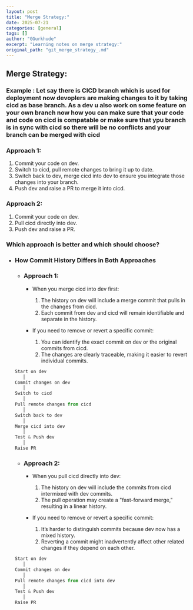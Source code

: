 ```yaml
---
layout: post
title: "Merge Strategy:"
date: 2025-07-21
categories: [general]
tags: []
author: "GGurkhude"
excerpt: "Learning notes on merge strategy:"
original_path: "git_merge_strategy_.md"
---
```


## Merge Strategy:

### Example : Let say there is CICD branch which is used for deployment now devoplers are making changes to it by taking cicd as base branch. As a dev u also work on some feature on your own branch now how you can make sure that your code and code on cicd is compatable or make sure that ypu branch is in sync with cicd so there will be no conflicts and your branch can be merged with cicd

### Approach 1:
1. Commit your code on dev.
2. Switch to cicd, pull remote changes to bring it up to date.
3. Switch back to dev, merge cicd into dev to ensure you integrate those changes into your branch.
4. Push dev and raise a PR to merge it into cicd.

### Approach 2:
1. Commit your code on dev.
2. Pull cicd directly into dev.
3. Push dev and raise a PR.

### Which approach is better and which should choose?
- ### How Commit History Differs in Both Approaches
   - ### Approach 1:
      - When you merge cicd into dev first:
         1. The history on dev will include a merge commit that pulls in the changes from cicd.
        2. Each commit from dev and cicd will remain identifiable and separate in the history.
      - If you need to remove or revert a specific commit:
    
        1. You can identify the exact commit on dev or the original commits from cicd.
        2. The changes are clearly traceable, making it easier to revert individual commits.
    ```js
    Start on dev
       │
    Commit changes on dev
       │
    Switch to cicd
       │
    Pull remote changes from cicd
       │
    Switch back to dev
       │
    Merge cicd into dev
       │
    Test & Push dev
       │
    Raise PR
    
    ```
   - ### Approach 2:
       - When you pull cicd directly into dev:
            1. The history on dev will include the commits from cicd intermixed with dev commits.
            2. The pull operation may create a "fast-forward merge," resulting in a linear history.
            
        - If you need to remove or revert a specific commit:
        
            1.  It’s harder to distinguish commits because dev now has a mixed history.
            2.  Reverting a commit might inadvertently affect other related changes if they depend on each other.
           
    ```ts
    Start on dev
       │
    Commit changes on dev
       │
    Pull remote changes from cicd into dev
       │
    Test & Push dev
       │
    Raise PR
    
    ```